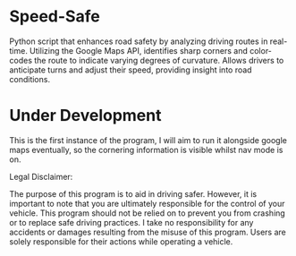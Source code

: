 # Speed-Safe
Python script that enhances road safety by analyzing driving routes in real-time. Utilizing the Google Maps API, identifies sharp corners and color-codes the route to indicate varying degrees of curvature. Allows drivers to anticipate turns and adjust their speed, providing insight into road conditions.
# Under Development
This is the first instance of the program, I will aim to run it alongside google maps eventually, so the cornering information is visible whilst nav mode is on.


Legal Disclaimer:

The purpose of this program is to aid in driving safer. However, it is
important to note that you are ultimately responsible for the control of
your vehicle. This program should not be relied on to prevent you from
crashing or to replace safe driving practices.
I take no responsibility for any accidents or damages resulting from the
misuse of this program. Users are solely responsible for their actions
while operating a vehicle.

